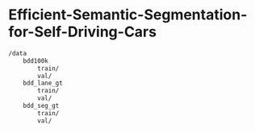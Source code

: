 # Efficient-Semantic-Segmentation-for-Self-Driving-Cars

```bash
/data
    bdd100k
        train/
        val/
    bdd_lane_gt
        train/
        val/
    bdd_seg_gt
        train/
        val/
```

